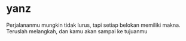 # yanz
 Perjalananmu mungkin tidak lurus, tapi setiap belokan memiliki makna. Teruslah melangkah, dan kamu akan sampai ke tujuanmu  
